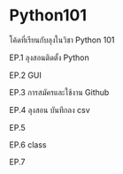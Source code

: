 # Python101
โค้ดที่เรียนกับลุงในวิชา Python 101

EP.1 ลุงสอนติดตั้ง Python

EP.2 GUI

EP.3 การสมัครและใช้งาน Github

EP.4 ลุงสอน บันทึกลง csv

EP.5 

EP.6 class

EP.7
